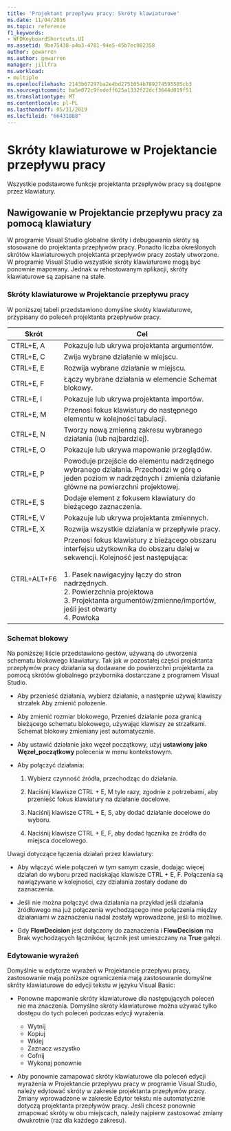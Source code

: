 ```yaml
---
title: 'Projektant przepływu pracy: Skróty klawiaturowe'
ms.date: 11/04/2016
ms.topic: reference
f1_keywords:
- WFDKeyboardShortcuts.UI
ms.assetid: 9be75438-a4a3-4781-94e5-45b7ec082358
author: gewarren
ms.author: gewarren
manager: jillfra
ms.workload:
- multiple
ms.openlocfilehash: 2143b67297ba2e4bd2751054b789274595505cb3
ms.sourcegitcommit: ba5e072c9fedeff625a1332f22dcf3644d019f51
ms.translationtype: MT
ms.contentlocale: pl-PL
ms.lasthandoff: 05/31/2019
ms.locfileid: "66431888"
---
```

# <a name="keyboard-shortcuts-in-the-workflow-designer"></a>Skróty klawiaturowe w Projektancie przepływu pracy

Wszystkie podstawowe funkcje projektanta przepływów pracy są dostępne przez klawiatury.

## <a name="navigating-the-workflow-designer-using-the-keyboard"></a>Nawigowanie w Projektancie przepływu pracy za pomocą klawiatury

W programie Visual Studio globalne skróty i debugowania skróty są stosowane do projektanta przepływów pracy. Ponadto liczba określonych skrótów klawiaturowych projektanta przepływów pracy zostały utworzone. W programie Visual Studio wszystkie skróty klawiaturowe mogą być ponownie mapowany. Jednak w rehostowanym aplikacji, skróty klawiaturowe są zapisane na stałe.

### <a name="workflow-designer-keyboard-shortcuts"></a>Skróty klawiaturowe w Projektancie przepływu pracy

W poniższej tabeli przedstawiono domyślne skróty klawiaturowe, przypisany do poleceń projektanta przepływów pracy.

|Skrót|Cel|
|-|-------------|
|CTRL+E, A|Pokazuje lub ukrywa projektanta argumentów.|
|CTRL+E, C|Zwija wybrane działanie w miejscu.|
|CTRL+E, E|Rozwija wybrane działanie w miejscu.|
|CTRL+E, F|Łączy wybrane działania w elemencie Schemat blokowy.|
|CTRL+E, I|Pokazuje lub ukrywa projektanta importów.|
|CTRL+E, M|Przenosi fokus klawiatury do następnego elementu w kolejności tabulacji.|
|CTRL+E, N|Tworzy nową zmienną zakresu wybranego działania (lub najbardziej).|
|CTRL+E, O|Pokazuje lub ukrywa mapowanie przeglądów.|
|CTRL+E, P|Powoduje przejście do elementu nadrzędnego wybranego działania. Przechodzi w górę o jeden poziom w nadrzędnych i zmienia działanie główne na powierzchni projektowej.|
|CTRL+E, S|Dodaje element z fokusem klawiatury do bieżącego zaznaczenia.|
|CTRL+E, V|Pokazuje lub ukrywa projektanta zmiennych.|
|CTRL+E, X|Rozwija wszystkie działania w przepływie pracy.|
|CTRL+ALT+F6|Przenosi fokus klawiatury z bieżącego obszaru interfejsu użytkownika do obszaru dalej w sekwencji. Kolejność jest następująca:<br /><br /> 1.  Pasek nawigacyjny łączy do stron nadrzędnych.<br />2.  Powierzchnia projektowa<br />3.  Projektanta argumentów/zmienne/importów, jeśli jest otwarty<br />4.  Powłoka|

### <a name="flowchart"></a>Schemat blokowy

Na poniższej liście przedstawiono gestów, używaną do utworzenia schematu blokowego klawiatury. Tak jak w pozostałej części projektanta przepływów pracy działania są dodawane do powierzchni projektanta za pomocą skrótów globalnego przybornika dostarczane z programem Visual Studio.

- Aby przenieść działania, wybierz działanie, a następnie używaj klawiszy strzałek Aby zmienić położenie.

- Aby zmienić rozmiar blokowego, Przenieś działanie poza granicą bieżącego schematu blokowego, używając klawiszy ze strzałkami. Schemat blokowy zmieniany jest automatycznie.

- Aby ustawić działanie jako węzeł początkowy, użyj **ustawiony jako Węzeł_początkowy** polecenia w menu kontekstowym.

- Aby połączyć działania:

    1. Wybierz czynność źródła, przechodząc do działania.

    2. Naciśnij klawisze CTRL + E, M tyle razy, zgodnie z potrzebami, aby przenieść fokus klawiatury na działanie docelowe.

    3. Naciśnij klawisze CTRL + E, S, aby dodać działanie docelowe do wyboru.

    4. Naciśnij klawisze CTRL + E, F, aby dodać łącznika ze źródła do miejsca docelowego.

Uwagi dotyczące łączenia działań przez klawiatury:

- Aby włączyć wiele połączeń w tym samym czasie, dodając więcej działań do wyboru przed naciskając klawisze CTRL + E, F. Połączenia są nawiązywane w kolejności, czy działania zostały dodane do zaznaczenia.

- Jeśli nie można połączyć dwa działania na przykład jeśli działania źródłowego ma już połączenia wychodzącego inne połączenia między działaniami w zaznaczeniu nadal zostały wprowadzone, jeśli to możliwe.

- Gdy **FlowDecision** jest dołączony do zaznaczenia i **FlowDecision** ma Brak wychodzących łączników, łącznik jest umieszczany na **True** gałęzi.

### <a name="expression-editing"></a>Edytowanie wyrażeń

Domyślnie w edytorze wyrażeń w Projektancie przepływu pracy, zastosowanie mają poniższe ograniczenia mają zastosowanie domyślne skróty klawiaturowe do edycji tekstu w języku Visual Basic:

- Ponowne mapowanie skróty klawiaturowe dla następujących poleceń nie ma znaczenia. Domyślne skróty klawiaturowe można używać tylko dostępu do tych poleceń podczas edycji wyrażenia.

   - Wytnij
   - Kopiuj
   - Wklej
   - Zaznacz wszystko
   - Cofnij
   - Wykonaj ponownie

- Aby ponownie zamapować skróty klawiaturowe dla poleceń edycji wyrażenia w Projektancie przepływu pracy w programie Visual Studio, należy edytować skróty w zakresie projektanta przepływów pracy. Zmiany wprowadzone w zakresie Edytor tekstu nie automatycznie dotyczą projektanta przepływów pracy. Jeśli chcesz ponownie zmapować skróty w obu miejscach, należy najpierw zastosować zmiany dwukrotnie (raz dla każdego zakresu).